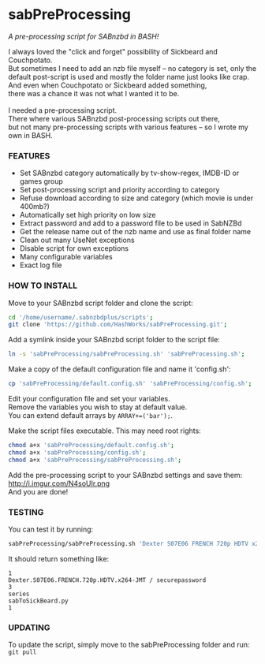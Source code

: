 sabPreProcessing
================
*A pre-processing script for SABnzbd in BASH!*

I always loved the "click and forget" possibility of Sickbeard and Couchpotato.<br />
But sometimes I need to add an nzb file myself – no category is set, only the default post-script is used and mostly the folder name just looks like crap. And even when Couchpotato or Sickbeard added something,<br/>
there was a chance it was not what I wanted it to be.<br /><br/>
I needed a pre-processing script.<br />
There where various SABnzbd post-processing scripts out there,<br />
but not many pre-processing scripts with various features – so I wrote my own in BASH.

### FEATURES
* Set SABnzbd category automatically by tv-show-regex, IMDB-ID or games group
* Set post-processing script and priority according to category
* Refuse download according to size and category (which movie is under 400mb?)
* Automatically set high priority on low size
* Extract password and add to a password file to be used in SabNZBd
* Get the release name out of the nzb name and use as final folder name
* Clean out many UseNet exceptions
* Disable script for own exceptions
* Many configurable variables
* Exact log file

### HOW TO INSTALL
Move to your SABnzbd script folder and clone the script:
```bash
cd '/home/username/.sabnzbdplus/scripts';
git clone 'https://github.com/HashWorks/sabPreProcessing.git';
```

Add a symlink inside your SABnzbd script folder to the script file:
```bash
ln -s 'sabPreProcessing/sabPreProcessing.sh' 'sabPreProcessing.sh';
```

Make a copy of the default configuration file and name it 'config.sh':
```bash
cp 'sabPreProcessing/default.config.sh' 'sabPreProcessing/config.sh';
```

Edit your configuration file and set your variables.<br />
Remove the variables you wish to stay at default value.<br />
You can extend default arrays by `ARRAY+=('bar');`.

Make the script files executable. This may need root rights:
```bash
chmod a+x 'sabPreProcessing/default.config.sh';
chmod a+x 'sabPreProcessing/config.sh';
chmod a+x 'sabPreProcessing/sabPreProcessing.sh';
```

Add the pre-processing script to your SABnzbd settings and save them: http://i.imgur.com/N4soUIr.png<br />
And you are done!


### TESTING
You can test it by running:
```bash
sabPreProcessing/sabPreProcessing.sh 'Dexter S07E06 FRENCH 720p HDTV x264-JMT Testmessage, not part of releasename http://hashworks.net / securepassword' '3' 'standard' '' '-100' '9711567550'
```

It should return something like:
```
1
Dexter.S07E06.FRENCH.720p.HDTV.x264-JMT / securepassword
3
series
sabToSickBeard.py
1
```

### UPDATING
To update the script, simply move to the sabPreProcessing folder and run: `git pull`
